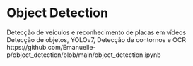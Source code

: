 # Object Detection


<html>
 <head>
  Detecção de veículos e reconhecimento de placas em vídeos </br>
  Detecção de objetos, YOLOv7, Detecção de contornos e OCR
 </head>
 <body>
  https://github.com/Emanuelle-p/object_detection/blob/main/object_detection.ipynb
 </body>
</html>
